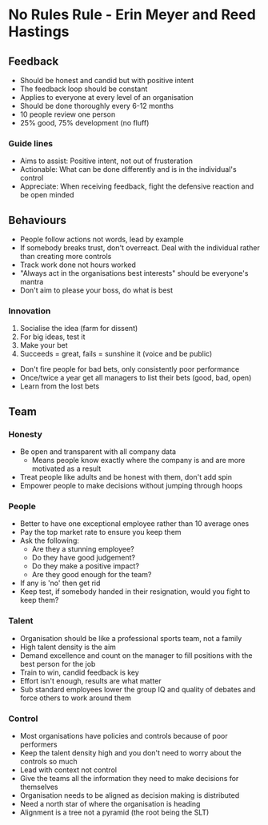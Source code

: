 # No Rules Rule - Erin Meyer and Reed Hastings

## Feedback

- Should be honest and candid but with positive intent
- The feedback loop should be constant
- Applies to everyone at every level of an organisation
- Should be done thoroughly every 6-12 months
- 10 people review one person
- 25% good, 75% development (no fluff)

### Guide lines

- Aims to assist: Positive intent, not out of frusteration
- Actionable: What can be done differently and is in the individual's control
- Appreciate: When receiving feedback, fight the defensive reaction and be open minded

## Behaviours

- People follow actions not words, lead by example
- If somebody breaks trust, don't overreact. Deal with the individual rather than creating more controls
- Track work done not hours worked
- "Always act in the organisations best interests" should be everyone's mantra
- Don't aim to please your boss, do what is best

### Innovation

1. Socialise the idea (farm for dissent)
2. For big ideas, test it
3. Make your bet
4. Succeeds = great, fails = sunshine it (voice and be public)

- Don't fire people for bad bets, only consistently poor performance
- Once/twice a year get all managers to list their bets (good, bad, open)
- Learn from the lost bets

## Team

### Honesty

- Be open and transparent with all company data
  - Means people know exactly where the company is and are more motivated as a result
- Treat people like adults and be honest with them, don't add spin
- Empower people to make decisions without jumping through hoops

### People

- Better to have one exceptional employee rather than 10 average ones
- Pay the top market rate to ensure you keep them
- Ask the following:
  - Are they a stunning employee?
  - Do they have good judgement?
  - Do they make a positive impact?
  - Are they good enough for the team?
- If any is 'no' then get rid
- Keep test, if somebody handed in their resignation, would you fight to keep them?

### Talent

- Organisation should be like a professional sports team, not a family
- High talent density is the aim
- Demand excellence and count on the manager to fill positions with the best person for the job
- Train to win, candid feedback is key
- Effort isn't enough, results are what matter
- Sub standard employees lower the group IQ and quality of debates and force others to work around them

### Control

- Most organisations have policies and controls because of poor performers
- Keep the talent density high and you don't need to worry about the controls so much
- Lead with context not control
- Give the teams all the information they need to make decisions for themselves
- Organisation needs to be aligned as decision making is distributed
- Need a north star of where the organisation is heading
- Alignment is a tree not a pyramid (the root being the SLT)
